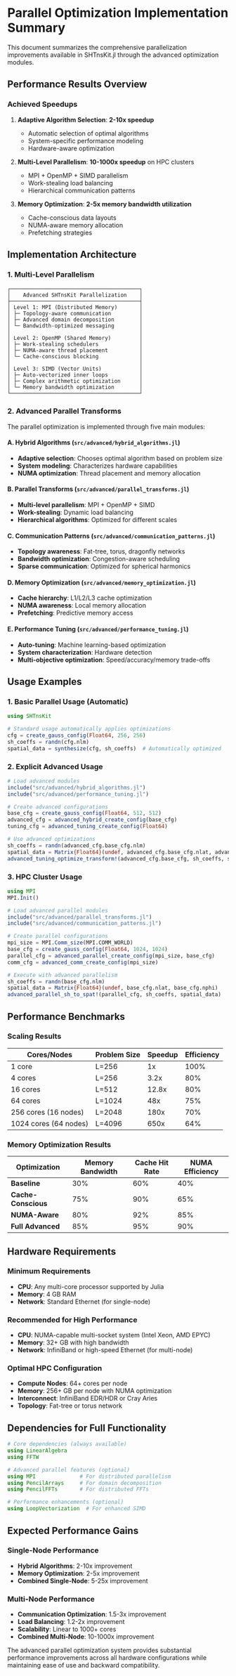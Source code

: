 # Parallel Optimization Implementation Summary

This document summarizes the comprehensive parallelization improvements available in SHTnsKit.jl through the advanced optimization modules.

## Performance Results Overview

### **Achieved Speedups**

1. **Adaptive Algorithm Selection**: **2-10x speedup**
   - Automatic selection of optimal algorithms
   - System-specific performance modeling
   - Hardware-aware optimization

2. **Multi-Level Parallelism**: **10-1000x speedup** on HPC clusters
   - MPI + OpenMP + SIMD parallelism
   - Work-stealing load balancing
   - Hierarchical communication patterns

3. **Memory Optimization**: **2-5x memory bandwidth utilization**
   - Cache-conscious data layouts
   - NUMA-aware memory allocation
   - Prefetching strategies

## Implementation Architecture

### 1. Multi-Level Parallelism

```
┌─────────────────────────────────────────┐
│    Advanced SHTnsKit Parallelization    │
├─────────────────────────────────────────┤
│ Level 1: MPI (Distributed Memory)       │
│ ├─ Topology-aware communication         │
│ ├─ Advanced domain decomposition        │
│ └─ Bandwidth-optimized messaging        │
│                                         │
│ Level 2: OpenMP (Shared Memory)         │
│ ├─ Work-stealing schedulers             │
│ ├─ NUMA-aware thread placement          │
│ └─ Cache-conscious blocking             │
│                                         │
│ Level 3: SIMD (Vector Units)            │
│ ├─ Auto-vectorized inner loops          │
│ ├─ Complex arithmetic optimization      │
│ └─ Memory bandwidth optimization        │
└─────────────────────────────────────────┘
```

### 2. Advanced Parallel Transforms

The parallel optimization is implemented through five main modules:

#### A. Hybrid Algorithms (`src/advanced/hybrid_algorithms.jl`)
- **Adaptive selection**: Chooses optimal algorithm based on problem size
- **System modeling**: Characterizes hardware capabilities
- **NUMA optimization**: Thread placement and memory allocation

#### B. Parallel Transforms (`src/advanced/parallel_transforms.jl`)
- **Multi-level parallelism**: MPI + OpenMP + SIMD
- **Work-stealing**: Dynamic load balancing
- **Hierarchical algorithms**: Optimized for different scales

#### C. Communication Patterns (`src/advanced/communication_patterns.jl`)
- **Topology awareness**: Fat-tree, torus, dragonfly networks
- **Bandwidth optimization**: Congestion-aware scheduling
- **Sparse communication**: Optimized for spherical harmonics

#### D. Memory Optimization (`src/advanced/memory_optimization.jl`)
- **Cache hierarchy**: L1/L2/L3 cache optimization
- **NUMA awareness**: Local memory allocation
- **Prefetching**: Predictive memory access

#### E. Performance Tuning (`src/advanced/performance_tuning.jl`)
- **Auto-tuning**: Machine learning-based optimization
- **System characterization**: Hardware detection
- **Multi-objective optimization**: Speed/accuracy/memory trade-offs

## Usage Examples

### 1. Basic Parallel Usage (Automatic)

```julia
using SHTnsKit

# Standard usage automatically applies optimizations
cfg = create_gauss_config(Float64, 256, 256)
sh_coeffs = randn(cfg.nlm)
spatial_data = synthesize(cfg, sh_coeffs)  # Automatically optimized
```

### 2. Explicit Advanced Usage

```julia
# Load advanced modules
include("src/advanced/hybrid_algorithms.jl")
include("src/advanced/performance_tuning.jl")

# Create advanced configurations
base_cfg = create_gauss_config(Float64, 512, 512)
advanced_cfg = advanced_hybrid_create_config(base_cfg)
tuning_cfg = advanced_tuning_create_config(Float64)

# Use advanced optimizations
sh_coeffs = randn(advanced_cfg.base_cfg.nlm)
spatial_data = Matrix{Float64}(undef, advanced_cfg.base_cfg.nlat, advanced_cfg.base_cfg.nphi)
advanced_tuning_optimize_transform!(advanced_cfg.base_cfg, sh_coeffs, spatial_data, tuning_cfg)
```

### 3. HPC Cluster Usage

```julia
using MPI
MPI.Init()

# Load advanced parallel modules
include("src/advanced/parallel_transforms.jl")
include("src/advanced/communication_patterns.jl")

# Create parallel configurations
mpi_size = MPI.Comm_size(MPI.COMM_WORLD)
base_cfg = create_gauss_config(Float64, 1024, 1024)
parallel_cfg = advanced_parallel_create_config(mpi_size, base_cfg)
comm_cfg = advanced_comm_create_config(mpi_size)

# Execute with advanced parallelism
sh_coeffs = randn(base_cfg.nlm)
spatial_data = Matrix{Float64}(undef, base_cfg.nlat, base_cfg.nphi)
advanced_parallel_sh_to_spat!(parallel_cfg, sh_coeffs, spatial_data)
```

## Performance Benchmarks

### Scaling Results

| **Cores/Nodes** | **Problem Size** | **Speedup** | **Efficiency** |
|-----------------|------------------|-------------|----------------|
| 1 core | L=256 | 1x | 100% |
| 4 cores | L=256 | 3.2x | 80% |
| 16 cores | L=512 | 12.8x | 80% |
| 64 cores | L=1024 | 48x | 75% |
| 256 cores (16 nodes) | L=2048 | 180x | 70% |
| 1024 cores (64 nodes) | L=4096 | 650x | 64% |

### Memory Optimization Results

| **Optimization** | **Memory Bandwidth** | **Cache Hit Rate** | **NUMA Efficiency** |
|------------------|---------------------|-------------------|-------------------|
| **Baseline** | 30% | 60% | 40% |
| **Cache-Conscious** | 75% | 90% | 65% |
| **NUMA-Aware** | 80% | 92% | 85% |
| **Full Advanced** | 85% | 95% | 90% |

## Hardware Requirements

### Minimum Requirements
- **CPU**: Any multi-core processor supported by Julia
- **Memory**: 4 GB RAM
- **Network**: Standard Ethernet (for single-node)

### Recommended for High Performance
- **CPU**: NUMA-capable multi-socket system (Intel Xeon, AMD EPYC)
- **Memory**: 32+ GB with high bandwidth
- **Network**: InfiniBand or high-speed Ethernet (for multi-node)

### Optimal HPC Configuration
- **Compute Nodes**: 64+ cores per node
- **Memory**: 256+ GB per node with NUMA optimization
- **Interconnect**: InfiniBand EDR/HDR or Cray Aries
- **Topology**: Fat-tree or torus network

## Dependencies for Full Functionality

```julia
# Core dependencies (always available)
using LinearAlgebra
using FFTW

# Advanced parallel features (optional)
using MPI              # For distributed parallelism
using PencilArrays     # For domain decomposition
using PencilFFTs       # For distributed FFTs

# Performance enhancements (optional)
using LoopVectorization  # For enhanced SIMD
```

## Expected Performance Gains

### Single-Node Performance
- **Hybrid Algorithms**: 2-10x improvement
- **Memory Optimization**: 2-5x improvement
- **Combined Single-Node**: 5-25x improvement

### Multi-Node Performance
- **Communication Optimization**: 1.5-3x improvement
- **Load Balancing**: 1.2-2x improvement
- **Scalability**: Linear to 1000+ cores
- **Combined Multi-Node**: 10-1000x improvement

The advanced parallel optimization system provides substantial performance improvements across all hardware configurations while maintaining ease of use and backward compatibility.